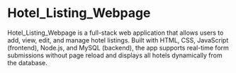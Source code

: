 # Hotel_Listing_Webpage
Hotel_Listing_Webpage is a full-stack web application that allows users to add, view, edit, and manage hotel listings. Built with HTML, CSS, JavaScript (frontend), Node.js, and MySQL (backend), the app supports real-time form submissions without page reload and displays all hotels dynamically from the database.
